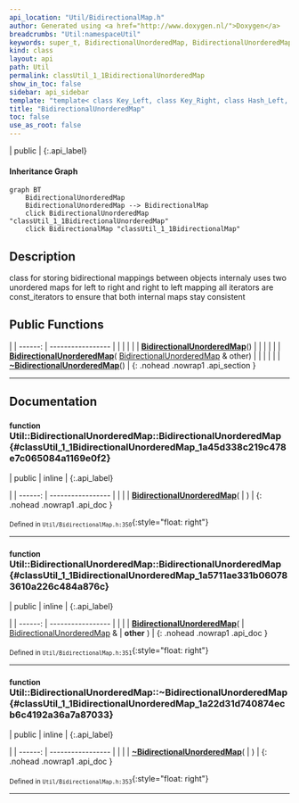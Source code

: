 ```yaml
---
api_location: "Util/BidirectionalMap.h"
author: Generated using <a href="http://www.doxygen.nl/">Doxygen</a>
breadcrumbs: "Util:namespaceUtil"
keywords: super_t, BidirectionalUnorderedMap, BidirectionalUnorderedMap, ~BidirectionalUnorderedMap
kind: class
layout: api
path: Util
permalink: classUtil_1_1BidirectionalUnorderedMap
show_in_toc: false
sidebar: api_sidebar
template: "template< class Key_Left, class Key_Right, class Hash_Left, class Hash_Right, class Pred_Left, class Pred_Right > "
title: "BidirectionalUnorderedMap"
toc: false
use_as_root: false
---
```


| public |
{:.api_label}

#### Inheritance Graph

```mermaid
graph BT
	BidirectionalUnorderedMap
	BidirectionalUnorderedMap --> BidirectionalMap
	click BidirectionalUnorderedMap "classUtil_1_1BidirectionalUnorderedMap"
	click BidirectionalMap "classUtil_1_1BidirectionalMap"
```

## Description



class for storing bidirectional mappings between objects internaly uses two unordered maps for left to right and right to left mapping all iterators are const_iterators to ensure that both internal maps stay consistent



## Public Functions

|
| ------: | ----------------- |
|  | |
|  | **[BidirectionalUnorderedMap](#classUtil_1_1BidirectionalUnorderedMap_1a45d338c219c478e7c065084a1169e0f2)**() |
|  | |
|  | **[BidirectionalUnorderedMap](#classUtil_1_1BidirectionalUnorderedMap_1a5711ae331b060783610a226c484a876c)**( [BidirectionalUnorderedMap](classUtil_1_1BidirectionalUnorderedMap) & other) |
|  | |
|  | **[~BidirectionalUnorderedMap](#classUtil_1_1BidirectionalUnorderedMap_1a22d31d740874ecb6c4192a36a7a87033)**() |
{: .nohead .nowrap1 .api_section }


-------------------------------------------------------------------

## Documentation

### <small>function</small><br/> Util::BidirectionalUnorderedMap::BidirectionalUnorderedMap {#classUtil_1_1BidirectionalUnorderedMap_1a45d338c219c478e7c065084a1169e0f2}

| public | inline |
{:.api_label}

|
| ------: | ----------------- |
|  |
|  **[BidirectionalUnorderedMap](#classUtil_1_1BidirectionalUnorderedMap_1a45d338c219c478e7c065084a1169e0f2)**( |  ) |
{: .nohead .nowrap1 .api_doc }





<sub>Defined in `Util/BidirectionalMap.h:350`</sub>{:style="float: right"}

-------------------------------------------------------------------

### <small>function</small><br/> Util::BidirectionalUnorderedMap::BidirectionalUnorderedMap {#classUtil_1_1BidirectionalUnorderedMap_1a5711ae331b060783610a226c484a876c}

| public | inline |
{:.api_label}

|
| ------: | ----------------- |
|  |
|  **[BidirectionalUnorderedMap](#classUtil_1_1BidirectionalUnorderedMap_1a5711ae331b060783610a226c484a876c)**( |  [BidirectionalUnorderedMap](classUtil_1_1BidirectionalUnorderedMap) & | **other** ) |
{: .nohead .nowrap1 .api_doc }





<sub>Defined in `Util/BidirectionalMap.h:351`</sub>{:style="float: right"}

-------------------------------------------------------------------

### <small>function</small><br/> Util::BidirectionalUnorderedMap::~BidirectionalUnorderedMap {#classUtil_1_1BidirectionalUnorderedMap_1a22d31d740874ecb6c4192a36a7a87033}

| public | inline |
{:.api_label}

|
| ------: | ----------------- |
|  |
|  **[~BidirectionalUnorderedMap](#classUtil_1_1BidirectionalUnorderedMap_1a22d31d740874ecb6c4192a36a7a87033)**( |  ) |
{: .nohead .nowrap1 .api_doc }





<sub>Defined in `Util/BidirectionalMap.h:353`</sub>{:style="float: right"}

-------------------------------------------------------------------

